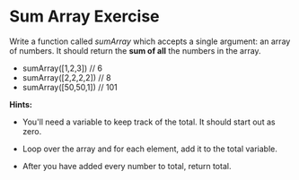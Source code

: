 # Sum Array Exercise

Write a function called _sumArray_ which accepts a single argument: an array of numbers. It should return the **sum of all** the numbers in the array.

- sumArray([1,2,3]) // 6
- sumArray([2,2,2,2]) // 8
- sumArray([50,50,1]) // 101

**Hints:**

- You'll need a variable to keep track of the total. It should start out as zero.

- Loop over the array and for each element, add it to the total variable.

- After you have added every number to total, return total.
